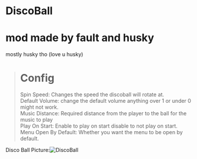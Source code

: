 # DiscoBall

# mod made by fault and husky
mostly husky tho (love u husky)



> # Config
> Spin Speed: Changes the speed the discoball will rotate at.
> <br />
> Default Volume: change the default volume anything over 1 or under 0 might not work.
> <br />
> Music Distance: Required distance from the player to the ball for the music to play
> <br />
> Play On Start: Enable to play on start disable to not play on start.
> <br />
> Menu Open By Default: Whether you want the menu to be open by default.




Disco Ball Picture:![DiscoBall](https://user-images.githubusercontent.com/103238785/190529843-89c01013-e609-40da-b82c-57302eb5c712.png)



